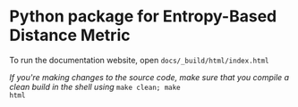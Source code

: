 # Python package for Entropy-Based Distance Metric 

To run the documentation website, open <code>docs/_build/html/index.html</code>

*If you're making changes to the source code, make sure that you compile a clean build in the shell using*
<code>make clean; make html</code>
